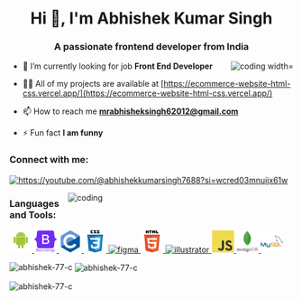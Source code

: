 <h1 align="center">Hi 👋, I'm Abhishek Kumar Singh</h1>
<h3 align="center">A passionate frontend developer from India</h3>
<img align="right" alt="coding width="400" src="https://camo.githubusercontent.com/19db51af5f90f1b152bc0b9078f5fe97053955be5074f03f17019c70345bdcdb/68747470733a2f2f6d69726f2e6d656469756d2e636f6d2f6d61782f313336302f302a37513379765349765f7430696f4a2d5a2e676966">


- 🌱 I’m currently looking for job **Front End Developer**

- 👨‍💻 All of my projects are available at [https://ecommerce-website-html-css.vercel.app/](https://ecommerce-website-html-css.vercel.app/)

- 📫 How to reach me **mrabhisheksingh62012@gmail.com**

- ⚡ Fun fact **I am funny**

<h3 align="left">Connect with me:</h3>
<p align="left">
<a href=https://www.linkedin.com/in/abhishek-kumar-singh-a759b626btarget="blank"><img align="center"
<a href="https://www.youtube.com/c/https://youtube.com/@abhishekkumarsingh7688?si=wcred03mnuijx61w" target="blank"><img align="center" src="https://raw.githubusercontent.com/rahuldkjain/github-profile-readme-generator/master/src/images/icons/Social/youtube.svg" alt="https://youtube.com/@abhishekkumarsingh7688?si=wcred03mnuijx61w" height="30" width="40" /></a>
</p>
<img align="right"alt="coding" width="400" src="https://www.google.com/url?sa=i&url=https%3A%2F%2Fgithub.com%2Frudrabarad%2FGifs&psig=AOvVaw2etQg18R11F2RWzM2h2LvN&ust=1723355300720000&source=images&cd=vfe&opi=89978449&ved=0CBAQjRxqFwoTCNjW3KDd6YcDFQAAAAAdAAAAABAE">

<h3 align="left">Languages and Tools:</h3>
<p align="left"> <a href="https://developer.android.com" target="_blank" rel="noreferrer"> <img src="https://raw.githubusercontent.com/devicons/devicon/master/icons/android/android-original-wordmark.svg" alt="android" width="40" height="40"/> </a> <a href="https://getbootstrap.com" target="_blank" rel="noreferrer"> <img src="https://raw.githubusercontent.com/devicons/devicon/master/icons/bootstrap/bootstrap-plain-wordmark.svg" alt="bootstrap" width="40" height="40"/> </a> <a href="https://www.cprogramming.com/" target="_blank" rel="noreferrer"> <img src="https://raw.githubusercontent.com/devicons/devicon/master/icons/c/c-original.svg" alt="c" width="40" height="40"/> </a> <a href="https://www.w3schools.com/css/" target="_blank" rel="noreferrer"> <img src="https://raw.githubusercontent.com/devicons/devicon/master/icons/css3/css3-original-wordmark.svg" alt="css3" width="40" height="40"/> </a> <a href="https://www.figma.com/" target="_blank" rel="noreferrer"> <img src="https://www.vectorlogo.zone/logos/figma/figma-icon.svg" alt="figma" width="40" height="40"/> </a> <a href="https://www.w3.org/html/" target="_blank" rel="noreferrer"> <img src="https://raw.githubusercontent.com/devicons/devicon/master/icons/html5/html5-original-wordmark.svg" alt="html5" width="40" height="40"/> </a> <a href="https://www.adobe.com/in/products/illustrator.html" target="_blank" rel="noreferrer"> <img src="https://www.vectorlogo.zone/logos/adobe_illustrator/adobe_illustrator-icon.svg" alt="illustrator" width="40" height="40"/> </a> <a href="https://developer.mozilla.org/en-US/docs/Web/JavaScript" target="_blank" rel="noreferrer"> <img src="https://raw.githubusercontent.com/devicons/devicon/master/icons/javascript/javascript-original.svg" alt="javascript" width="40" height="40"/> </a> <a href="https://www.mongodb.com/" target="_blank" rel="noreferrer"> <img src="https://raw.githubusercontent.com/devicons/devicon/master/icons/mongodb/mongodb-original-wordmark.svg" alt="mongodb" width="40" height="40"/> </a> <a href="https://www.mysql.com/" target="_blank" rel="noreferrer"> <img src="https://raw.githubusercontent.com/devicons/devicon/master/icons/mysql/mysql-original-wordmark.svg" alt="mysql" width="40" height="40"/> </a> </p>

<p><img align="left" src="https://github-readme-stats.vercel.app/api/top-langs?username=abhishek-77-c&show_icons=true&locale=en&layout=compact" alt="abhishek-77-c" /></p>

<p>&nbsp;<img align="center" src="https://github-readme-stats.vercel.app/api?username=abhishek-77-c&show_icons=true&locale=en" alt="abhishek-77-c" /></p>

<p><img align="center" src="https://github-readme-streak-stats.herokuapp.com/?user=abhishek-77-c&" alt="abhishek-77-c" /></p>
